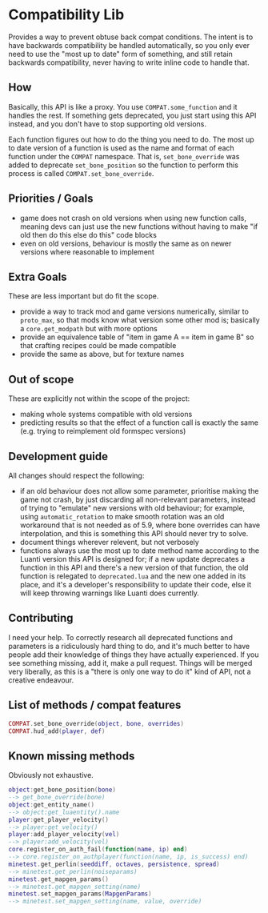 # Compatibility Lib
Provides a way to prevent obtuse back compat conditions. The intent is to have backwards compatibility be handled automatically, so you only ever need to use the "most up to date" form of something, and still retain backwards compatibility, never having to write inline code to handle that.

## How
Basically, this API is like a proxy. You use `COMPAT.some_function` and it handles the rest. If something gets deprecated, you just start using this API instead, and you don't have to stop supporting old versions.

Each function figures out how to do the thing you need to do. The most up to date version of a function is used as the name and format of each function under the `COMPAT` namespace. That is, `set_bone_override` was added to deprecate `set_bone_position` so the function to perform this process is called `COMPAT.set_bone_override`.

## Priorities / Goals
- game does not crash on old versions when using new function calls, meaning devs can just use the new functions without having to make "if old then do this else do this" code blocks
- even on old versions, behaviour is mostly the same as on newer versions where reasonable to implement

## Extra Goals
These are less important but do fit the scope.
- provide a way to track mod and game versions numerically, similar to `proto_max`, so that mods know what version some other mod is; basically a `core.get_modpath` but with more options
- provide an equivalence table of "item in game A == item in game B" so that crafting recipes could be made compatible
- provide the same as above, but for texture names

## Out of scope
These are explicitly not within the scope of the project:
- making whole systems compatible with old versions
- predicting results so that the effect of a function call is exactly the same (e.g. trying to reimplement old formspec versions)

## Development guide
All changes should respect the following:
- if an old behaviour does not allow some parameter, prioritise making the game not crash, by just discarding all non-relevant parameters, instead of trying to "emulate" new versions with old behaviour; for example, using `automatic_rotation` to make smooth rotation was an old workaround that is not needed as of 5.9, where bone overrides can have interpolation, and this is something this API should never try to solve.
- document things wherever relevent, but not verbosely
- functions always use the most up to date method name according to the Luanti version this API is designed for; if a new update deprecates a function in this API and there's a new version of that function, the old function is relegated to `deprecated.lua` and the new one added in its place, and it's a developer's responsibility to update their code, else it will keep throwing warnings like Luanti does currently.

## Contributing
I need your help. To correctly research all deprecated functions and parameters is a ridiculously hard thing to do, and it's much better to have people add their knowledge of things they have actually experienced. If you see something missing, add it, make a pull request. Things will be merged very liberally, as this is a "there is only one way to do it" kind of API, not a creative endeavour.

## List of methods / compat features
```lua
COMPAT.set_bone_override(object, bone, overrides)
COMPAT.hud_add(player, def)
```

## Known missing methods
Obviously not exhaustive.
```lua
object:get_bone_position(bone)
--> get_bone_override(bone)
object:get_entity_name()
--> object:get_luaentity().name
player:get_player_velocity()
--> player:get_velocity()
player:add_player_velocity(vel)
--> player:add_velocity(vel)
core.register_on_auth_fail(function(name, ip) end)
--> core.register_on_authplayer(function(name, ip, is_success) end)
minetest.get_perlin(seeddiff, octaves, persistence, spread)
--> minetest.get_perlin(noiseparams)
minetest.get_mapgen_params()
--> minetest.get_mapgen_setting(name)
minetest.set_mapgen_params(MapgenParams)
--> minetest.set_mapgen_setting(name, value, override)
```
